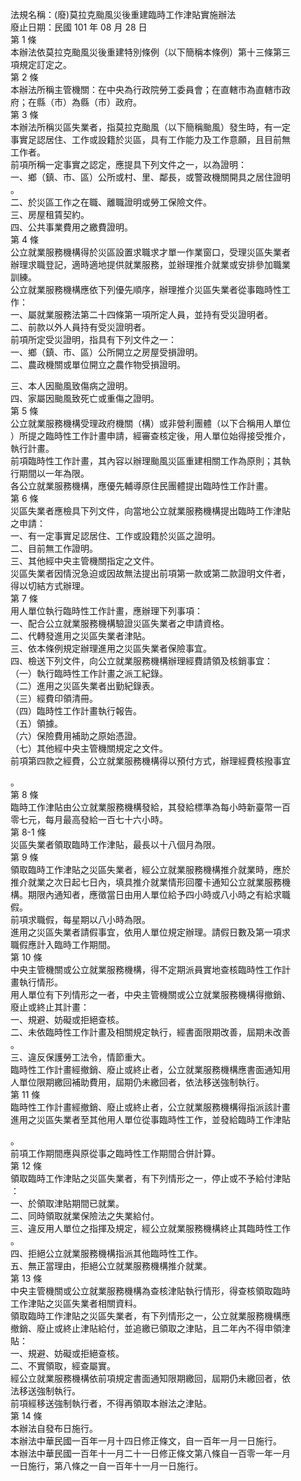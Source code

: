 法規名稱：(廢)莫拉克颱風災後重建臨時工作津貼實施辦法  
廢止日期：民國 101 年 08 月 28 日  
第 1 條  
本辦法依莫拉克颱風災後重建特別條例（以下簡稱本條例）第十三條第三  
項規定訂定之。  
第 2 條  
本辦法所稱主管機關：在中央為行政院勞工委員會；在直轄市為直轄市政  
府；在縣（市）為縣（市）政府。  
第 3 條  
本辦法所稱災區失業者，指莫拉克颱風（以下簡稱颱風）發生時，有一定  
事實足認居住、工作或設籍於災區，具有工作能力及工作意願，且目前無  
工作者。  
前項所稱一定事實之認定，應提具下列文件之一，以為證明：  
一、鄉（鎮、市、區）公所或村、里、鄰長，或警政機關開具之居住證明  
。  
二、於災區工作之在職、離職證明或勞工保險文件。  
三、房屋租賃契約。  
四、公共事業費用之繳費證明。  
第 4 條  
公立就業服務機構得於災區設置求職求才單一作業窗口，受理災區失業者  
辦理求職登記，適時適地提供就業服務，並辦理推介就業或安排參加職業  
訓練。  
公立就業服務機構應依下列優先順序，辦理推介災區失業者從事臨時性工  
作：  
一、屬就業服務法第二十四條第一項所定人員，並持有受災證明者。  
二、前款以外人員持有受災證明者。  
前項所定受災證明，指具有下列文件之一：  
一、鄉（鎮、市、區）公所開立之房屋受損證明。  
二、農政機關或單位開立之農作物受損證明。  


三、本人因颱風致傷病之證明。  
四、家屬因颱風致死亡或重傷之證明。  
第 5 條  
公立就業服務機構受理政府機關（構）或非營利團體（以下合稱用人單位  
）所提之臨時性工作計畫申請，經審查核定後，用人單位始得接受推介，  
執行計畫。  
前項臨時性工作計畫，其內容以辦理颱風災區重建相關工作為原則；其執  
行期間以一年為限。  
各公立就業服務機構，應優先輔導原住民團體提出臨時性工作計畫。  
第 6 條  
災區失業者應檢具下列文件，向當地公立就業服務機構提出臨時工作津貼  
之申請：  
一、有一定事實足認居住、工作或設籍於災區之證明。  
二、目前無工作證明。  
三、其他經中央主管機關指定之文件。  
災區失業者因情況急迫或因故無法提出前項第一款或第二款證明文件者，  
得以切結方式辦理。  
第 7 條  
用人單位執行臨時性工作計畫，應辦理下列事項：  
一、配合公立就業服務機構驗證災區失業者之申請資格。  
二、代轉發進用之災區失業者津貼。  
三、依本條例規定辦理進用之災區失業者保險事宜。  
四、檢送下列文件，向公立就業服務機構辦理經費請領及核銷事宜：  
（一）執行臨時性工作計畫之派工紀錄。  
（二）進用之災區失業者出勤紀錄表。  
（三）經費印領清冊。  
（四）臨時性工作計畫執行報告。  
（五）領據。  
（六）保險費用補助之原始憑證。  
（七）其他經中央主管機關規定之文件。  
前項第四款之經費，公立就業服務機構得以預付方式，辦理經費核撥事宜  


。  
第 8 條  
臨時工作津貼由公立就業服務機構發給，其發給標準為每小時新臺幣一百  
零七元，每月最高發給一百七十六小時。  
第 8-1 條  
災區失業者領取臨時工作津貼，最長以十八個月為限。  
第 9 條  
領取臨時工作津貼之災區失業者，經公立就業服務機構推介就業時，應於  
推介就業之次日起七日內，填具推介就業情形回覆卡通知公立就業服務機  
構。期限內通知者，應徵當日由用人單位給予四小時或八小時之有給求職  
假。  
前項求職假，每星期以八小時為限。  
進用之災區失業者請假事宜，依用人單位規定辦理。請假日數及第一項求  
職假應計入臨時工作期間。  
第 10 條  
中央主管機關或公立就業服務機構，得不定期派員實地查核臨時性工作計  
畫執行情形。  
用人單位有下列情形之一者，中央主管機關或公立就業服務機構得撤銷、  
廢止或終止其計畫：  
一、規避、妨礙或拒絕查核。  
二、未依臨時性工作計畫及相關規定執行，經書面限期改善，屆期未改善  
。  
三、違反保護勞工法令，情節重大。  
臨時性工作計畫經撤銷、廢止或終止者，公立就業服務機構應書面通知用  
人單位限期繳回補助費用，屆期仍未繳回者，依法移送強制執行。  
第 11 條  
臨時性工作計畫經撤銷、廢止或終止者，公立就業服務機構得指派該計畫  
進用之災區失業者至其他用人單位從事臨時性工作，並發給臨時工作津貼  


。  
前項工作期間應與原從事之臨時性工作期間合併計算。  
第 12 條  
領取臨時工作津貼之災區失業者，有下列情形之一，停止或不予給付津貼  
：  
一、於領取津貼期間已就業。  
二、同時領取就業保險法之失業給付。  
三、違反用人單位之指揮及規定，經公立就業服務機構終止其臨時性工作  
。  
四、拒絕公立就業服務機構指派其他臨時性工作。  
五、無正當理由，拒絕公立就業服務機構推介就業。  
第 13 條  
中央主管機關或公立就業服務機構為查核津貼執行情形，得查核領取臨時  
工作津貼之災區失業者相關資料。  
領取臨時工作津貼之災區失業者，有下列情形之一，公立就業服務機構應  
撤銷、廢止或終止津貼給付，並追繳已領取之津貼，且二年內不得申領津  
貼：  
一、規避、妨礙或拒絕查核。  
二、不實領取，經查屬實。  
經公立就業服務機構依前項規定書面通知限期繳回，屆期仍未繳回者，依  
法移送強制執行。  
前項經移送強制執行者，不得再領取本辦法之津貼。  
第 14 條  
本辦法自發布日施行。  
本辦法中華民國一百年一月十四日修正條文，自一百年一月一日施行。  
本辦法中華民國一百年十一月二十一日修正條文第八條自一百零一年一月  
一日施行，第八條之一自一百年十一月一日施行。  


